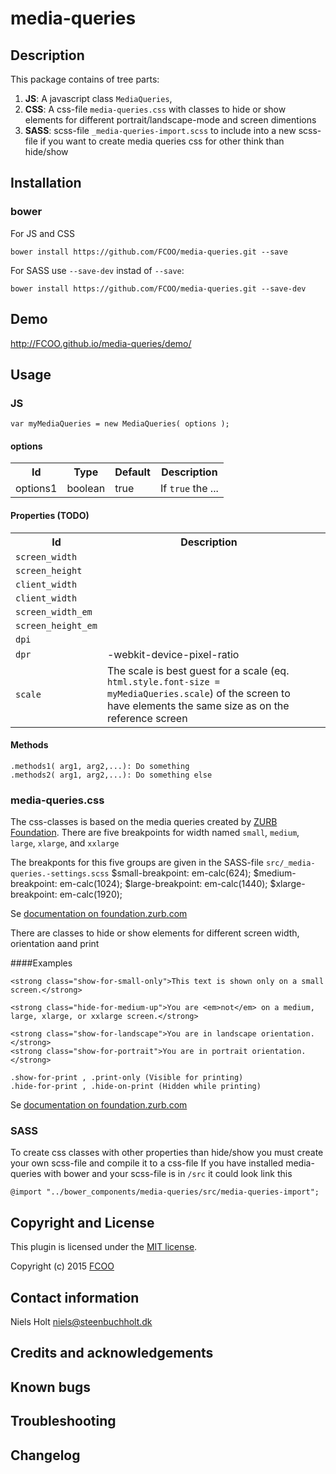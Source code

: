 # media-queries

[foundation-mq]: http://foundation.zurb.com/docs/media-queries.html

## Description
This package contains of tree parts:


1. **JS**: A javascript class `MediaQueries`, 
1. **CSS**: A css-file `media-queries.css` with classes to hide or show elements for different portrait/landscape-mode and screen dimentions
1. **SASS**: scss-file `_media-queries-import.scss` to include into a new scss-file if you want to create media queries css for other think than hide/show

## Installation
### bower
For JS and CSS 

    bower install https://github.com/FCOO/media-queries.git --save

For SASS use `--save-dev` instad of `--save`:

    bower install https://github.com/FCOO/media-queries.git --save-dev

## Demo
http://FCOO.github.io/media-queries/demo/ 

## Usage

### JS
```var myMediaQueries = new MediaQueries( options );```

#### options
<table>
<tr>
<th>Id</th>
<th>Type</th> 
<th>Default</th>
<th>Description</th>
</tr>

<tr>
<td>options1</td>
<td>boolean</td>
<td>true</td>
<td>If <code>true</code> the ...</td>
</tr>
</table>

#### Properties (TODO)
<table>
<tr>
  <th>Id</th>
  <th>Description</th>
</tr>
<tr>
  <td><code>screen_width</code></td><td><td></td></tr>
  <td><code>screen_height</code></td><td></td></tr>
  <td><code>client_width</code></td><td></td></tr>
  <td><code>client_width</code></td><td></td></tr>
  <td><code>screen_width_em</code></td><td></td></tr>
  <td><code>screen_height_em</code></td><td></td></tr>
  <td><code>dpi</code></td><td></td></tr>
  <td><code>dpr</code></td><td>-webkit-device-pixel-ratio</td></tr>
  <td><code>scale</code></td><td>The scale is best guest for a scale (eq. <code>html.style.font-size = myMediaQueries.scale</code>) of the screen to have elements the same size as on the reference screen</td></tr>
</table>


#### Methods

    .methods1( arg1, arg2,...): Do something
    .methods2( arg1, arg2,...): Do something else

### media-queries.css

The css-classes is based on the media queries created by [ZURB Foundation](http://foundation.zurb.com/). There are five breakpoints for width named `small`, `medium`, `large`, `xlarge`, and `xxlarge`

The breakponts for this five groups are given in the SASS-file `src/_media-queries.-settings.scss`
	$small-breakpoint:  em-calc(624);
	$medium-breakpoint: em-calc(1024);
	$large-breakpoint:  em-calc(1440);
	$xlarge-breakpoint: em-calc(1920);

Se [documentation on foundation.zurb.com](http://foundation.zurb.com/docs/media-queries.html)

There are classes to hide or show elements for different screen width, orientation aand print

####Examples

	<strong class="show-for-small-only">This text is shown only on a small screen.</strong>
	
	<strong class="hide-for-medium-up">You are <em>not</em> on a medium, large, xlarge, or xxlarge screen.</strong>
	
	<strong class="show-for-landscape">You are in landscape orientation.</strong>
	<strong class="show-for-portrait">You are in portrait orientation.</strong>

	.show-for-print , .print-only (Visible for printing)
	.hide-for-print , .hide-on-print (Hidden while printing)

Se [documentation on foundation.zurb.com](http://foundation.zurb.com/docs/components/visibility.html)

### SASS

To create css classes with other properties than hide/show you must create your own scss-file and compile it to a css-file
If you have installed media-queries with bower and your scss-file is in `/src` it could look link this 

	@import "../bower_components/media-queries/src/media-queries-import";
	



## Copyright and License
This plugin is licensed under the [MIT license](https://github.com/FCOO/media-queries/LICENSE).

Copyright (c) 2015 [FCOO](https://github.com/FCOO)

## Contact information

Niels Holt niels@steenbuchholt.dk


## Credits and acknowledgements


## Known bugs

## Troubleshooting

## Changelog



